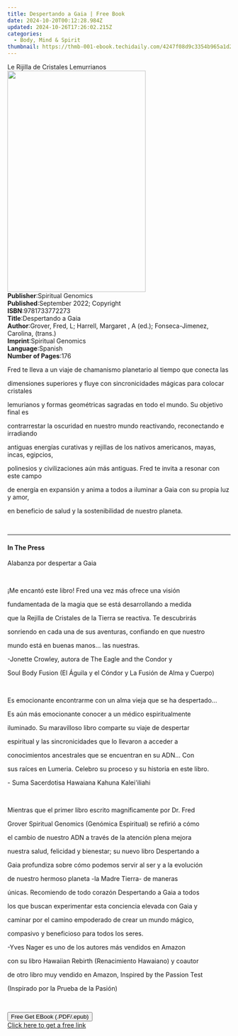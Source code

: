 ```yaml
---
title: Despertando a Gaia | Free Book
date: 2024-10-20T00:12:28.984Z
updated: 2024-10-26T17:26:02.215Z
categories:
  - Body, Mind & Spirit
thumbnail: https://thmb-001-ebook.techidaily.com/4247f08d9c3354b965a1d25ee02e8b560949bd95a4c9e8e270dc951ff9b8bc20.jpg
---
```

<main id="book-container">
  <div class="flex flex-col">
    <div class="book-brief flex-1 py-6 px-4 sm:p-6 md:py-10 md:px-8">
      <!-- brief-->
      <div class="book-brief-main">Le Rijilla de Cristales Lemurrianos</div>
    </div>
    <div
      class="book-meta-info flex-1 grid gap-4 col-start-1 col-end-3 row-start-1 sm:mb-6 sm:grid-cols-4 lg:gap-6 lg:col-start-2 lg:row-end-6 lg:row-span-6 lg:mb-0"
    >
      <div
        class="book-meta-info-left place-content-center mt-4 p-4 text-sm leading-6 col-start-2 col-span-2 dark:text-slate-400"
      >
        <img
          class="w-full h-500 object-cover rounded-lg sm:h-255 sm:col-span-2 lg:col-span-full"
          src="https://img-001-ebook.techidaily.com/e494b9d5c1649ed9e2f2d1917dc78e8987e417ec6757554ec403498deff80d77.jpg"
          alt=""
          width="312"
          height="500"
        />
      </div>
      <div
        class="book-meta-info-right mt-2 col-start-1 row-start-2 col-span-3 self-center"
      >
        <!-- meta data  -->
        <div class="flex flex-col px-4 md:px-8">
          <div class="flex-1">
            <strong>Publisher</strong>:<span class="px-2"
              >Spiritual Genomics</span
            >
          </div>
          <div class="flex-1">
            <strong>Published</strong>:<span class="px-2"
              >September 2022; Copyright</span
            >
          </div>
          <div class="flex-1">
            <strong>ISBN</strong>:<span class="px-2">9781733772273</span>
          </div>
          <div class="flex-1">
            <strong>Title</strong>:<span class="px-2">Despertando a Gaia</span>
          </div>
          <div class="flex-1">
            <strong>Author</strong>:<span class="px-2"
              >Grover, Fred, L; Harrell, Margaret , A (ed.); Fonseca-Jimenez,
              Carolina, (trans.)</span
            >
          </div>
          <div class="flex-1">
            <strong>Imprint</strong>:<span class="px-2"
              >Spiritual Genomics</span
            >
          </div>
          <div class="flex-1">
            <strong>Language</strong>:<span class="px-2">Spanish</span>
          </div>
          <div class="flex-1">
            <strong>Number of Pages</strong>:<span class="px-2">176</span>
          </div>
        </div>
      </div>
    </div>
    <div class="book-description flex-1 py-6 px-4 sm:p-6 md:py-10 md:px-8">
      <div class="book-description-main">
        <div accordion-content="" id="description">
          <p>
            Fred te lleva a un viaje de chamanismo planetario al tiempo que
            conecta las
          </p>
          <p>
            dimensiones superiores y fluye con sincronicidades mágicas para
            colocar cristales
          </p>
          <p>
            lemurianos y formas geométricas sagradas en todo el mundo. Su
            objetivo final es
          </p>
          <p>
            contrarrestar la oscuridad en nuestro mundo reactivando,
            reconectando e irradiando
          </p>
          <p>
            antiguas energías curativas y rejillas de los nativos americanos,
            mayas, incas, egipcios,
          </p>
          <p>
            polinesios y civilizaciones aún más antiguas. Fred te invita a
            resonar con este campo
          </p>
          <p>
            de energía en expansión y anima a todos a iluminar a Gaia con su
            propia luz y amor,
          </p>
          <p>en beneficio de salud y la sostenibilidad de nuestro planeta.</p>
          <p><br /></p>
        </div>
        <div class="accordion-fader"></div>
      </div>
    </div>
    <div class="book-excerpts flex-1 py-6 px-4 sm:p-6 md:py-10 md:px-8">
      <!-- excerpts-->
      <div class="book-excerpts-main">
        <hr />
        <h4 class="placeholder placeholder-heading">
          <span>In The Press</span>
        </h4>
        <p></p>
        <p>Alabanza por despertar a Gaia</p>
        <p><br /></p>
        <p>¡Me encantó este libro! Fred una vez más ofrece una visión</p>
        <p>fundamentada de la magia que se está desarrollando a medida</p>
        <p>
          que la Rejilla de Cristales de la Tierra se reactiva. Te descubrirás
        </p>
        <p>sonriendo en cada una de sus aventuras, confiando en que nuestro</p>
        <p>mundo está en buenas manos... las nuestras.</p>
        <p>-Jonette Crowley, autora de The Eagle and the Condor y</p>
        <p>
          Soul Body Fusion (El Águila y el Cóndor y La Fusión de Alma y Cuerpo)
        </p>
        <p><br /></p>
        <p>
          Es emocionante encontrarme con un alma vieja que se ha despertado...
        </p>
        <p>Es aún más emocionante conocer a un médico espiritualmente</p>
        <p>iluminado. Su maravilloso libro comparte su viaje de despertar</p>
        <p>espiritual y las sincronicidades que lo llevaron a acceder a</p>
        <p>conocimientos ancestrales que se encuentran en su ADN... Con</p>
        <p>
          sus raíces en Lumeria. Celebro su proceso y su historia en este libro.
        </p>
        <p>- Suma Sacerdotisa Hawaiana Kahuna Kalei'iliahi</p>
        <p><br /></p>
        <p>Mientras que el primer libro escrito magníficamente por Dr. Fred</p>
        <p>Grover Spiritual Genomics (Genómica Espiritual) se refirió a cómo</p>
        <p>el cambio de nuestro ADN a través de la atención plena mejora</p>
        <p>
          nuestra salud, felicidad y bienestar; su nuevo libro Despertando a
        </p>
        <p>Gaia profundiza sobre cómo podemos servir al ser y a la evolución</p>
        <p>de nuestro hermoso planeta -la Madre Tierra- de maneras</p>
        <p>únicas. Recomiendo de todo corazón Despertando a Gaia a todos</p>
        <p>los que buscan experimentar esta conciencia elevada con Gaia y</p>
        <p>caminar por el camino empoderado de crear un mundo mágico,</p>
        <p>compasivo y beneficioso para todos los seres.</p>
        <p>-Yves Nager es uno de los autores más vendidos en Amazon</p>
        <p>con su libro Hawaiian Rebirth (Renacimiento Hawaiano) y coautor</p>
        <p>de otro libro muy vendido en Amazon, Inspired by the Passion Test</p>
        <p>(Inspirado por la Prueba de la Pasión)</p>
        <p><br /></p>
        <p></p>
      </div>
    </div>
    <div
      class="book-about-author flex-1 py-6 px-4 sm:p-6 md:py-10 md:px-8"
    ></div>
    <div class="book-free-get flex-1 py-6 px-4 sm:p-6 md:py-10 md:px-8">
      <button
        id="btn-free-get"
        class="bg-blue-500 hover:bg-blue-700 text-white font-bold py-2 px-4 rounded"
      >
        Free Get EBook (.PDF/.epub)
      </button>
      <div id="countdown-display" class="px-2 text-lg mt-2"></div>
      <a
        id="free-link"
        class="hidden bg-blue-500 hover:bg-blue-700 text-white font-bold py-2 px-4 rounded"
        href="https://www.ebooks.com/en-us/book/210659415/despertando-a-gaia/grover-fred-l/"
        target="_blank"
        >Click here to get a free link</a
      >
    </div>
    <script>
      let countdownTime = 0;
      let countdownInterval = null;
      document
        .getElementById('btn-free-get')
        .addEventListener('click', startCountdown);
      function startCountdown() {
        countdownTime = new Date().getTime() + 60000 * 3;
        countdownInterval = setInterval(updateCountdown, 1000);
        document.getElementById('btn-free-get').disabled = true;
        document
          .getElementById('btn-free-get')
          .classList.add('bg-gray-500', 'cursor-not-allowed');
      }
      function updateCountdown() {
        let currentTime = new Date().getTime();
        let timeLeft = countdownTime - currentTime;
        let secondsLeft = Math.floor(timeLeft / 1000);
        document.getElementById('countdown-display').innerHTML =
          `Remaining time: ${secondsLeft} seconds.`;
        if (secondsLeft <= 0) {
          clearInterval(countdownInterval);
          document.getElementById('btn-free-get').classList.add('hidden');
          document.getElementById('free-link').classList.remove('hidden');
          document.getElementById('countdown-display').innerHTML = '';
        }
      }
    </script>
  </div>
</main>

<ins class="adsbygoogle"
      style="display:block"
      data-ad-client="ca-pub-7571918770474297"
      data-ad-slot="8358498916"
      data-ad-format="auto"
      data-full-width-responsive="true"></ins>
    